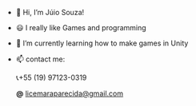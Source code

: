- 👋 Hi, I’m Júio Souza!
- 😃 I really like Games and programming
- 🌱 I’m currently learning how to make games in Unity
- 📫 contact me:

  📞+55 (19) 97123-0319

  **@** licemaraparecida@gmail.com

<!---
XMegaLatiosX/XMegaLatiosX is a ✨ special ✨ repository because its `README.md` (this file) appears on your GitHub profile.
You can click the Preview link to take a look at your changes.
--->
